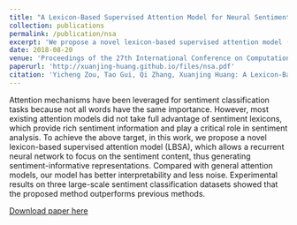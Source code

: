 ```yaml
---
title: "A Lexicon-Based Supervised Attention Model for Neural Sentiment Analysis"
collection: publications
permalink: /publication/nsa
excerpt: 'We propose a novel lexicon-based supervised attention model (LBSA) for generating sentiment-informative representations.'
date: 2018-08-20
venue: 'Proceedings of the 27th International Conference on Computational Linguistics'
paperurl: 'http://xuanjing-huang.github.io/files/nsa.pdf'
citation: 'Yicheng Zou, Tao Gui, Qi Zhang, Xuanjing Huang: A Lexicon-Based Supervised Attention Model for Neural Sentiment Analysis. COLING 2018: 868-877'
---
```

Attention mechanisms have been leveraged for sentiment classification tasks because not all words have the same importance. However, most existing attention models did not take full advantage of sentiment lexicons, which provide rich sentiment information and play a critical role in sentiment analysis. To achieve the above target, in this work, we propose a novel lexicon-based supervised attention model (LBSA), which allows a recurrent neural network to focus on the sentiment content, thus generating sentiment-informative representations. Compared with general attention models, our model has better interpretability and less noise. Experimental results on three large-scale sentiment classification datasets showed that the proposed method outperforms previous methods.

[Download paper here](http://xuanjing-huang.github.io/files/nsa.pdf)
